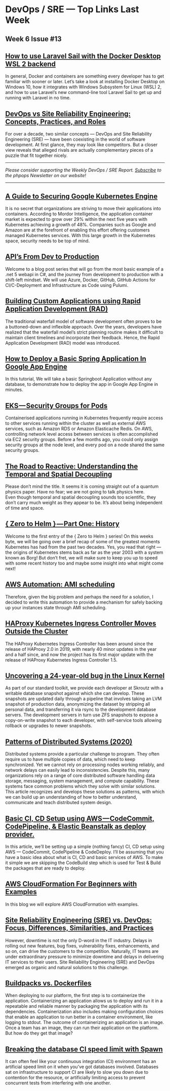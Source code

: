 
# DevOps / SRE — Top Links Last Week

## Week 6 Issue #13

## [How to use Laravel Sail with the Docker Desktop WSL 2 backend](https://codeburst.io/how-to-use-laravel-sail-with-the-docker-desktop-wsl-2-backend-3768a126a85)

In general, Docker and containers are something every developer has to get familiar with sooner or later. Let’s take a look at installing Docker Desktop on Windows 10, how it integrates with Windows Subsystem for Linux (WSL) 2, and how to use Laravel’s new command-line tool Laravel Sail to get up and running with Laravel in no time.

## [DevOps vs Site Reliability Engineering: Concepts, Practices, and Roles](https://www.altexsoft.com/blog/devops-vs-site-reliability-engineering/)

For over a decade, two similar concepts — DevOps and Site Reliability Engineering (SRE) — have been coexisting in the world of software development. At first glance, they may look like competitors. But a closer view reveals that alleged rivals are actually complementary pieces of a puzzle that fit together nicely.

---

_Please consider supporting the Weekly DevOps / SRE Report. [Subscribe](https://www.phpops.dev/subscribe/#/portal/signup) to the phpops Newsletter on our website!_

---

## [A Guide to Securing Google Kubernetes Engine](https://scalesec.com/blog/a-guide-to-securing-google-kubernetes-engine/)

It is no secret that organizations are striving to move their applications into containers. According to Mordor Intelligence, the application container market is expected to grow over 29% within the next five years with Kubernetes achieving a growth of 48%. Companies such as Google and Amazon are at the forefront of enabling this effort offering customers managed Kubernetes services. With this large growth in the Kubernetes space, security needs to be top of mind.

## [API’s From Dev to Production](https://dev.to/newday-technology/api-s-from-dev-to-production-428i)

Welcome to a blog post series that will go from the most basic example of a .net 5 webapi in C#, and the journey from development to production with a shift-left mindset. We will use Azure, Docker, GitHub, GitHub Actions for CI/C-Deployment and Infrastructure as Code using Pulumi.

## [Building Custom Applications using Rapid Application Development (RAD)](https://medium.com/codestory/building-custom-applications-using-rapid-application-development-rad-3c0bcbbd46d)

The traditional waterfall model of software development often proves to be a buttoned-down and inflexible approach. Over the years, developers have realized that the waterfall model’s strict planning routine makes it difficult to maintain client timelines and incorporate their feedback. Hence, the Rapid Application Development (RAD) model was introduced.

## [How to Deploy a Basic Spring Application In Google App Engine](https://medium.com/javarevisited/how-to-deploy-a-basic-spring-application-in-google-app-engine-9a7842c943d5)

In this tutorial, We will take a basic Springboot Application without any database, to demonstrate how to deploy the app in Google App Engine in minutes.

## [EKS — Security Groups for Pods](https://swade1987.medium.com/eks-security-groups-for-pods-38bd0fed14a6)

Containerised applications running in Kubernetes frequently require access to other services running within the cluster as well as external AWS services, such as Amazon RDS or Amazon Elasticache Redis. On AWS, controlling network level access between services is often accomplished via EC2 security groups. Before a few months ago, you could only assign security groups at the node level, and every pod on a node shared the same security groups.

## [The Road to Reactive: Understanding the Temporal and Spatial Decoupling](https://medium.com/event-driven-utopia/the-road-to-reactive-understanding-the-temporal-and-spatial-decoupling-1fd49f52229a)

Please don’t mind the title. It seems it is coming straight out of a quantum physics paper. Have no fear; we are not going to talk physics here.  
Even though temporal and spatial decoupling sounds too scientific, they don’t carry much weight as they appear to be. It’s about being independent of time and space.

## [{ Zero to Helm } — Part One: History](https://stephnr.medium.com/zero-to-helm-part-one-history-f3f9b7112bed)

Welcome to the first entry of the { Zero to Helm } series! On this weeks byte, we will be going over a brief recap of some of the greatest moments Kubernetes has had from the past two decades. Yes, you read that right — the origins of Kubernetes stems back as far as the year 2003 with a system known as Borg! But don’t fret, we will make sure to keep you up to speed with some recent history too and maybe some insight into what might come next!

## [AWS Automation: AMI scheduling](https://edgardo-cj.medium.com/aws-automation-ami-scheduling-62c6e037665a)

Therefore, given the big problem and perhaps the need for a solution, I decided to write this automation to provide a mechanism for safely backing up your instances state through AMI scheduling.

## [HAProxy Kubernetes Ingress Controller Moves Outside the Cluster](https://thenewstack.io/haproxy-kubernetes-ingress-controller-moves-outside-the-cluster/)

The HAProxy Kubernetes Ingress Controller has been around since the release of HAProxy 2.0 in 2019, with nearly 40 minor updates in the year and a half since, and now the project has its first major update with the release of HAProxy Kubernetes Ingress Controller 1.5.

## [Uncovering a 24-year-old bug in the Linux Kernel](https://engineering.skroutz.gr/blog/uncovering-a-24-year-old-bug-in-the-linux-kernel/)

As part of our standard toolkit, we provide each developer at Skroutz with a writable database snapshot against which she can develop. These snapshots are updated daily through a pipeline that involves taking an LVM snapshot of production data, anonymizing the dataset by stripping all personal data, and transferring it via rsync to the development database servers. The development servers in turn use ZFS snapshots to expose a copy-on-write snapshot to each developer, with self-service tools allowing rollback or upgrades to newer snapshots.

## [Patterns of Distributed Systems (2020)](https://martinfowler.com/articles/patterns-of-distributed-systems/)

Distributed systems provide a particular challenge to program. They often require us to have multiple copies of data, which need to keep synchronized. Yet we cannot rely on processing nodes working reliably, and network delays can easily lead to inconsistencies. Despite this, many organizations rely on a range of core distributed software handling data storage, messaging, system management, and compute capability. These systems face common problems which they solve with similar solutions. This article recognizes and develops these solutions as patterns, with which we can build up an understanding of how to better understand, communicate and teach distributed system design.

## [Basic CI, CD Setup using AWS — CodeCommit, CodePipeline, & Elastic Beanstalk as deploy provider.](https://medium.com/@santhukan67/basic-ci-cd-setup-using-aws-codecommit-codepipeline-elastic-beanstalk-as-deploy-provider-792a4c58acfd)

In this article, we’ll be setting up a simple (nothing fancy) CI, CD setup using AWS — CodeCommit, CodePipeline & CodeDeploy. I’ll be assuming that you have a basic idea about what is CI, CD and basic services of AWS. To make it simple we are skipping the CodeBuild step which is used for Test & Build the packages that are ready to deploy.

## [AWS CloudFormation For Beginners with Examples](https://devops4solutions.medium.com/aws-cloudformation-for-beginners-with-examples-6162233e7102)

In this blog we will explore AWS CloudFormation with examples.

## [Site Reliability Engineering (SRE) vs. DevOps: Focus, Differences, Similarities, and Practices](https://miryali.medium.com/site-reliability-engineering-sre-vs-devops-focus-differences-similarities-and-practices-21b6172d8b45)

However, downtime is not the only D-word in the IT industry. Delays in rolling out new features, bug fixes, vulnerability fixes, enhancements, and so on, can drive the customers to the competition. Naturally, IT teams are under extraordinary pressure to minimize downtime and delays in delivering IT services to their users. Site Reliability Engineering (SRE) and DevOps emerged as organic and natural solutions to this challenge.

## [Buildpacks vs. Dockerfiles](https://technology.doximity.com/articles/buildpacks-vs-dockerfiles)

When deploying to our platform, the first step is to containerize the application. Containerizing an application allows us to deploy and run it in a repeatable and reliable manner by packaging the application with its dependencies. Containerization also includes making configuration choices that enable an application to run better in a container environment, like logging to stdout. The outcome of containerizing an application is an image. Once a team has an image, they can run their application on the platform. But how do they get that image?

## [Breaking the database CI speed limit with Spawn](https://medium.com/spawn-db/breaking-the-database-ci-speed-limit-with-spawn-442fefe22462)

It can often feel like your continuous integration (CI) environment has an artificial speed limit on it when you’ve got databases involved. Databases sat on infrastructure to support CI are likely to slow you down due to contention for the resource, or artificially limiting access to prevent concurrent tests from interfering with one another.